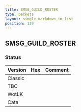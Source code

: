 ```yaml
---
title: SMSG_GUILD_ROSTER
type: packets
layout: single_markdown_in_list
position: 139
---
```


## SMSG_GUILD_ROSTER

### Status

Version | Hex | Comment
---------- | ---------- | ---------- 
Classic |  |  
TBC |  |  
WotLK |  |  
Cata |  |  
